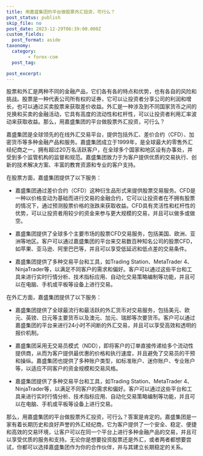 ```yaml
---
title: 用嘉盛集团的平台做股票外汇投资，可行么？
post_status: publish
skip_file: no
post_date: 2023-12-29T06:39:00.000Z
custom_fields: 
  post_format: aside
taxonomy:
  category:
        - forex-com
  post_tag:

post_excerpt: 
---
```

股票和外汇是两种不同的金融产品，它们各有各的特点和优势，也有各自的风险和挑战。股票是一种代表公司所有权的证券，它可以让投资者分享公司的利润和增长，也可以通过买卖股票来获取差价收益。外汇是一种涉及到不同国家货币之间的兑换和买卖的金融活动，它具有高度的流动性和杠杆性，可以让投资者利用汇率波动来获取收益。那么，用嘉盛集团的平台做股票外汇投资，可行么？

嘉盛集团是全球领先的在线外汇交易平台，提供包括外汇、差价合约（CFD）、加密货币等多种金融产品和服务。嘉盛集团成立于1999年，是全球最大的零售外汇经纪商之一，拥有超过20万名活跃客户，在全球多个国家和地区设有办事处，并受到多个监管机构的监督和规范。嘉盛集团致力于为客户提供优质的交易执行、创新的技术解决方案、丰富的教育资源和专业的客户支持。

在股票方面，嘉盛集团提供了以下服务：

* 嘉盛集团通过差价合约（CFD）这种衍生品形式来提供股票交易服务。CFD是一种以价格变动为基础而进行交易的金融合约，它可以让投资者在不拥有股票的情况下，通过预测股票价格的涨跌来获取收益。CFD具有灵活性和杠杆性的优势，可以让投资者用较少的资金来参与更大规模的交易，并且可以做多或做空。

* 嘉盛集团提供了全球多个主要市场的股票CFD交易服务，包括美国、欧洲、亚洲等地区。客户可以通过嘉盛集团的平台来交易数百种知名公司的股票CFD，如苹果、亚马逊、阿里巴巴等，并且可以享受低延迟和低点差的交易条件。

* 嘉盛集团提供了多种交易平台和工具，如Trading Station、MetaTrader 4、NinjaTrader等，以满足不同客户的需求和偏好。客户可以通过这些平台和工具来进行实时行情分析、技术指标应用、自动化交易策略编制等功能，并且可以在电脑、手机或平板等设备上进行交易。

在外汇方面，嘉盛集团提供了以下服务：

* 嘉盛集团提供了全球最流行和最活跃的外汇货币对交易服务，包括美元、欧元、英镑、日元等主要货币以及澳元、加元、瑞郎等次要货币。客户可以通过嘉盛集团的平台来进行24小时不间断的外汇交易，并且可以享受高效和透明的报价机制。

* 嘉盛集团采用无交易员模式（NDD），即将客户的订单直接传递给多个流动性提供商，从而为客户提供最优惠的价格和执行速度，并且避免了交易员的干预和操纵。嘉盛集团也提供了多种账户类型，如标准账户、迷你账户、专业账户等，以适应不同客户的资金规模和交易风格。

* 嘉盛集团提供了多种交易平台和工具，如Trading Station、MetaTrader 4、NinjaTrader等，以满足不同客户的需求和偏好。客户可以通过这些平台和工具来进行实时行情分析、技术指标应用、自动化交易策略编制等功能，并且可以在电脑、手机或平板等设备上进行交易。

那么，用嘉盛集团的平台做股票外汇投资，可行么？答案是肯定的。嘉盛集团是一家有着长期历史和良好声誉的外汇经纪商，它为客户提供了一个安全、稳定、便捷和高效的交易环境，让客户可以在同一个平台上进行多种金融产品的交易，并且可以享受优质的服务和支持。无论你是想要投资股票还是外汇，或者两者都想要尝试，你都可以选择嘉盛集团作为你的合作伙伴，并与其建立长期稳定的关系。